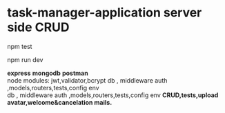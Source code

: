 # task-manager-application server side CRUD
<p>npm test</p>
<p>npm run dev</p>
<span><strong>express</strong></span>
<span><strong>mongodb</strong></span>
<span><strong>postman</strong></span>
</br>
<span>node modules: jwt,validator,bcrypt</span>
<span>db , middleware auth ,models,routers,tests,config env</span>
</br>
<span>db , middleware auth ,models,routers,tests,config env</span>
<span><strong>CRUD,tests,upload avatar,welcome&cancelation mails.</strong></span>
